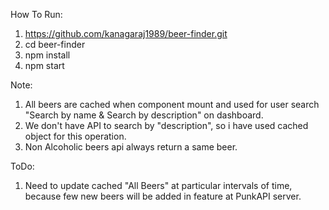 How To Run:
1. https://github.com/kanagaraj1989/beer-finder.git
2. cd beer-finder
3. npm install
4. npm start

Note:
1. All beers are cached when component mount and used for user search "Search by name & Search by description" on dashboard.
2. We don't have API to search by "description", so i have used cached object for this operation.
3. Non Alcoholic beers api always return a same beer.


ToDo:
1. Need to update cached "All Beers" at particular intervals of time, because few new beers will be added in feature at PunkAPI server.
